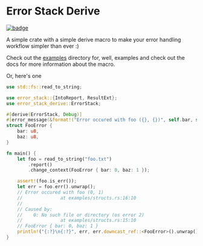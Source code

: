 # Error Stack Derive

[![badge](https://img.shields.io/docsrs/error-stack-derive?label=documentation&logo=rust&style=flat-square)](https://docs.rs/crate/error-stack-derive/latest/error-stack-derive)

A simple crate with a simple derive macro to make your error handling
workflow simpler than ever :)

Check out the [examples](examples) directory for, well, examples
and check out the docs for more information about the macro.

Or, here's one

```rust
use std::fs::read_to_string;

use error_stack::{IntoReport, ResultExt};
use error_stack_derive::ErrorStack;

#[derive(ErrorStack, Debug)]
#[error_message(&format!("Error occured with foo ({}, {})", self.bar, self.baz))]
struct FooError {
    bar: u8,
    baz: u8,
}

fn main() {
    let foo = read_to_string("foo.txt")
        .report()
        .change_context(FooError { bar: 0, baz: 1 });

    assert!(foo.is_err());
    let err = foo.err().unwrap();
    // Error occured with foo (0, 1)
    //              at examples/structs.rs:16:10
    // 
    // Caused by:
    //    0: No such file or directory (os error 2)
    //              at examples/structs.rs:15:10
    // FooError { bar: 0, baz: 1 }
    println!("{:?}\n{:?}", err, err.downcast_ref::<FooError>().unwrap())
}
```

